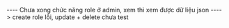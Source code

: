 ---- Chưa xong chức năng role ở admin, xem thì xem được dữ liệu json
---- > create role lỗi, update + delete chưa test
